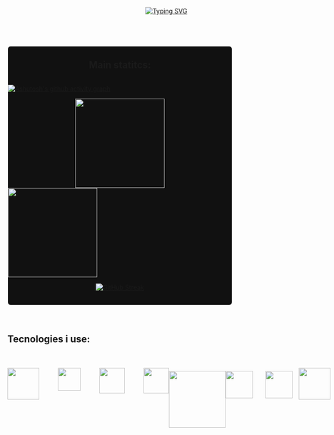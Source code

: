 <!--styles de background-->

<body>
  <header>
    <div style="width:100%; display: flex; justify-content: center; align-items: center;"> 
      
  &emsp; &emsp; &emsp; &emsp; &emsp; &emsp; &emsp; &emsp; &emsp; &emsp; &emsp; &ensp; [![Typing SVG](https://readme-typing-svg.demolab.com?font=&weight=100&size=41&pause=1000&color=F7F7F7&center=true&vCenter=true&random=false&width=435&lines=Hello+world)](https://git.io/typing-svg)

</div>
<div style="width:100%; display: flex; justify-content: center; align-items: center;"> 

</div>
  </header>
  <section>
 <div style="border: 1px solid #fff; border-radius: 7px; background: #111;">
<div class="center" style="display: flex; justify-content: center; align-items: center;">
     
## Main statitcs:

</div>

[![Ashutosh's github activity graph](https://github-readme-activity-graph.vercel.app/graph?username=Guilherme-Silva-Teixeira&bg_color=000000&color=ffffff&line=9c9c9c&point=ffffff&area=true&hide_border=true)](https://github.com/ashutosh00710/github-readme-activity-graph)
<center>
<a href="https://github.com/guilherme-silva-teixeira/github-readme-stats">
  <img height=200 align="center" src="https://github-readme-stats.vercel.app/api?username=guilherme-silva-teixeira&theme=dark" />
</a>
<a href="https://github.com/guilherme-silva-teixeira/convoychat" style="display: flex; justify-content: space-between;">
  <img height=200 align="center" src="https://github-readme-stats.vercel.app/api/top-langs?username=guilherme-silva-teixeira&layout=compact&langs_count=8&card_width=320&theme=dark" />
</a>
  
  [![GitHub Streak](https://streak-stats.demolab.com/?user=DenverCoder1)](https://git.io/streak-stats)
</center>
<br>
 </div>
 <br>
  </section>
  <br><!--test-->
  <footer>
      <div>
          <span>
              
## Tecnologies i use:
</span>
          <br><br>
      </div>
    <div style="display: flex;">
    <img style="heigth: 71px; width: 71px;" src="https://upload.wikimedia.org/wikipedia/commons/thumb/6/61/HTML5_logo_and_wordmark.svg/170px-HTML5_logo_and_wordmark.svg.png">&emsp;&emsp;&emsp;
      <img style="heigth: 51px; width: 51px;" src="https://upload.wikimedia.org/wikipedia/commons/thumb/d/d5/CSS3_logo_and_wordmark.svg/1200px-CSS3_logo_and_wordmark.svg.png">&emsp;&emsp;&emsp;
      <img style="heigth: 57px; width: 57px;" src="https://upload.wikimedia.org/wikipedia/commons/thumb/9/99/Unofficial_JavaScript_logo_2.svg/1200px-Unofficial_JavaScript_logo_2.svg.png">&emsp;&emsp;&emsp;
      <img style="heigth: 57px; width: 57px;" src="https://titrias.com/files/2022/04/typescript.png">
      <img style="heigth: 137px; width:127px; margin-top: 7px;" src="https://www.ibm.com/content/dam/adobe-cms/instana/media_logo/Java.component.complex-narrative-xl.ts=1692898828339.png/content/adobe-cms/br/pt/products/instana/supported-technologies/java-monitoring/_jcr_content/root/table_of_contents/body/content_section_styled/content-section-body/complex_narrative/logoimage">
    <img style="heigth: 61px; width: 61px; margin-top: 7px;" src="https://upload.wikimedia.org/wikipedia/commons/thumb/1/18/ISO_C%2B%2B_Logo.svg/1200px-ISO_C%2B%2B_Logo.svg.png">&emsp;&emsp;
      <img style="heigth: 61px; width: 61px; margin-top: 7px;" src="https://media.licdn.com/dms/image/D4D12AQEfpm1hZiEN6Q/article-cover_image-shrink_720_1280/0/1673639331003?e=2147483647&v=beta&t=y-2SK0tAKIhMI4adSJ-kODboj4OUznZgWe95jOdHoww">&emsp;
        <img style="heigth: 71px; width: 71px;" src="https://upload.wikimedia.org/wikipedia/commons/thumb/c/cf/Angular_full_color_logo.svg/250px-Angular_full_color_logo.svg.png">&emsp;
        <img style="heigth: 51px; width: 51px; margin-top: 7px;" src="https://upload.wikimedia.org/wikipedia/commons/thumb/1/1b/Svelte_Logo.svg/1200px-Svelte_Logo.svg.png">
        </div>
</footer>

##
    
</body>
</html>
